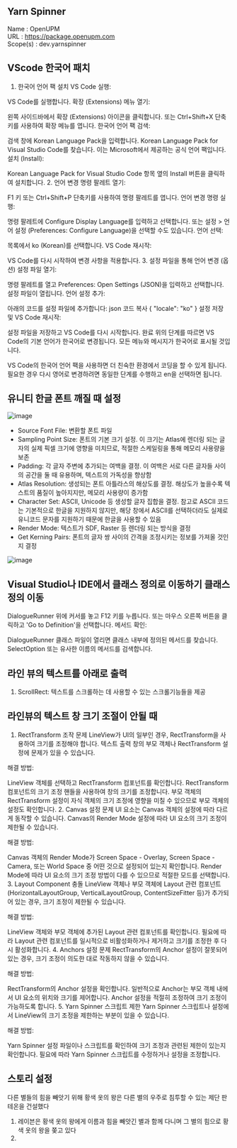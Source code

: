 Yarn Spinner
----------
Name : OpenUPM<br>
URL : https://package.openupm.com<br>
Scope(s) : dev.yarnspinner

VScode 한국어 패치
----------
1. 한국어 언어 팩 설치
VS Code 실행:

VS Code를 실행합니다.
확장 (Extensions) 메뉴 열기:

왼쪽 사이드바에서 확장 (Extensions) 아이콘을 클릭합니다.
또는 Ctrl+Shift+X 단축키를 사용하여 확장 메뉴를 엽니다.
한국어 언어 팩 검색:

검색 창에 Korean Language Pack을 입력합니다.
Korean Language Pack for Visual Studio Code를 찾습니다. 이는 Microsoft에서 제공하는 공식 언어 팩입니다.
설치 (Install):

Korean Language Pack for Visual Studio Code 항목 옆의 Install 버튼을 클릭하여 설치합니다.
2. 언어 변경
명령 팔레트 열기:

F1 키 또는 Ctrl+Shift+P 단축키를 사용하여 명령 팔레트를 엽니다.
언어 변경 명령 실행:

명령 팔레트에 Configure Display Language를 입력하고 선택합니다.
또는 설정 > 언어 설정 (Preferences: Configure Language)을 선택할 수도 있습니다.
언어 선택:

목록에서 ko (Korean)를 선택합니다.
VS Code 재시작:

VS Code를 다시 시작하여 변경 사항을 적용합니다.
3. 설정 파일을 통해 언어 변경 (옵션)
설정 파일 열기:

명령 팔레트를 열고 Preferences: Open Settings (JSON)을 입력하고 선택합니다.
설정 파일이 열립니다.
언어 설정 추가:

아래의 코드를 설정 파일에 추가합니다:
json
코드 복사
{
  "locale": "ko"
}
설정 저장 및 VS Code 재시작:

설정 파일을 저장하고 VS Code를 다시 시작합니다.
완료
위의 단계를 따르면 VS Code의 기본 언어가 한국어로 변경됩니다. 모든 메뉴와 메시지가 한국어로 표시될 것입니다.

VS Code의 한국어 언어 팩을 사용하면 더 친숙한 환경에서 코딩을 할 수 있게 됩니다. 필요한 경우 다시 영어로 변경하려면 동일한 단계를 수행하고 en을 선택하면 됩니다.

유니티 한글 폰트 깨질 때 설정
----------------
![image](https://github.com/user-attachments/assets/7b8de12c-18a7-4a16-aebd-f9184af89e8f)<br>
* Source Font File: 변환할 폰트 파일<br>
* Sampling Point Size: 폰트의 기본 크기 설정. 이 크기는 Atlas에 렌더링 되는 글자의 실제 픽셀 크기에 영향을 미치므로, 적절한 스케일링을 통해 메모리 사용량을 보존<br>
* Padding: 각 글자 주변에 추가되는 여백을 결정. 이 여백은 서로 다른 글자들 사이의 공간을 둘 때 유용하며, 텍스트의 가독성을 향상함<br>
* Atlas Resolution: 생성되는 폰트 아틀라스의 해상도를 결정. 해상도가 높을수록 텍스트의 품질이 높아지지만, 메모리 사용량이 증가함<br>
* Character Set: ASCII, Unicode 등 생성할 글자 집합을 결정. 참고로 ASCII 코드는 기본적으로 한글을 지원하지 않지만, 해당 창에서 ASCII를 선택하더라도 실제로 유니코드 문자를 지원하기 때문에 한글을 사용할 수 있음<br>
* Render Mode: 텍스트가 SDF, Raster 등 렌더링 되는 방식을 결정<br>
* Get Kerning Pairs: 폰트의 글자 쌍 사이의 간격을 조정시키는 정보를 가져올 것인지 결정


![image](https://github.com/user-attachments/assets/cff62371-3886-4cf8-bcc5-a0842afd53ac)


Visual Studio나 IDE에서 클래스 정의로 이동하기
클래스 정의 이동
----------
DialogueRunner 위에 커서를 놓고 F12 키를 누릅니다.
또는 마우스 오른쪽 버튼을 클릭하고 'Go to Definition'을 선택합니다.
메서드 확인:

DialogueRunner 클래스 파일이 열리면 클래스 내부에 정의된 메서드를 찾습니다.
SelectOption 또는 유사한 이름의 메서드를 검색합니다.

라인 뷰의 텍스트를 아래로 출력 
---------------------------------------------------------------------------------------------
1. ScrollRect: 텍스트를 스크롤하는 데 사용할 수 있는 스크롤기능들을 제공


라인뷰의 텍스트 창 크기 조절이 안될 때
---------------------------------------------------------------------------------------------
1. RectTransform 조작 문제
LineView가 UI의 일부인 경우, RectTransform을 사용하여 크기를 조정해야 합니다. 텍스트 출력 창의 부모 객체나 RectTransform 설정에 문제가 있을 수 있습니다.

해결 방법:

LineView 객체를 선택하고 RectTransform 컴포넌트를 확인합니다.
RectTransform 컴포넌트의 크기 조정 핸들을 사용하여 창의 크기를 조정합니다.
부모 객체의 RectTransform 설정이 자식 객체의 크기 조정에 영향을 미칠 수 있으므로 부모 객체의 설정도 확인합니다.
2. Canvas 설정 문제
UI 요소는 Canvas 객체의 설정에 따라 다르게 동작할 수 있습니다. Canvas의 Render Mode 설정에 따라 UI 요소의 크기 조정이 제한될 수 있습니다.

해결 방법:

Canvas 객체의 Render Mode가 Screen Space - Overlay, Screen Space - Camera, 또는 World Space 중 어떤 것으로 설정되어 있는지 확인합니다.
Render Mode에 따라 UI 요소의 크기 조정 방법이 다를 수 있으므로 적절한 모드를 선택합니다.
3. Layout Component 충돌
LineView 객체나 부모 객체에 Layout 관련 컴포넌트(HorizontalLayoutGroup, VerticalLayoutGroup, ContentSizeFitter 등)가 추가되어 있는 경우, 크기 조정이 제한될 수 있습니다.

해결 방법:

LineView 객체와 부모 객체에 추가된 Layout 관련 컴포넌트를 확인합니다.
필요에 따라 Layout 관련 컴포넌트를 일시적으로 비활성화하거나 제거하고 크기를 조정한 후 다시 활성화합니다.
4. Anchors 설정 문제
RectTransform의 Anchor 설정이 잘못되어 있는 경우, 크기 조정이 의도한 대로 작동하지 않을 수 있습니다.

해결 방법:

RectTransform의 Anchor 설정을 확인합니다. 일반적으로 Anchor는 부모 객체 내에서 UI 요소의 위치와 크기를 제어합니다.
Anchor 설정을 적절히 조정하여 크기 조정이 가능하도록 합니다.
5. Yarn Spinner 스크립트 제한
Yarn Spinner 스크립트나 설정에서 LineView의 크기 조정을 제한하는 부분이 있을 수 있습니다.

해결 방법:

Yarn Spinner 설정 파일이나 스크립트를 확인하여 크기 조정과 관련된 제한이 있는지 확인합니다.
필요에 따라 Yarn Spinner 스크립트를 수정하거나 설정을 조정합니다.

스토리 설정
---------------------------------------------------------------------------------------------

다른 별들의 힘을 빼앗기 위해 황색 옷의 왕은 다른 별의 우주로 침투할 수 있는 제단 판테온을 건설했다

1. 레이븐은 황색 옷의 왕에게 이름과 힘을 빼앗긴 별과 함께 다니며 그 별의 힘으로 황색 옷의 왕을 쫒고 있다
2. 
